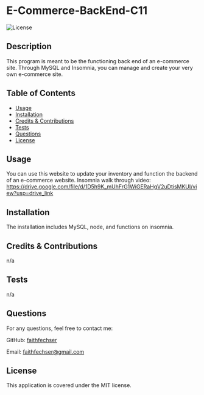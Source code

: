 # E-Commerce-BackEnd-C11
![License](https://img.shields.io/badge/License-MIT-blue.svg)

## Description

This program is meant to be the functioning back end of an e-commerce site. Through MySQL and Insomnia, you can manage and create your very own e-commerce site.

## Table of Contents
- [Usage](#usage)
- [Installation](#installation)
- [Credits & Contributions](#contributions)
- [Tests](#tests)
- [Questions](#questions)
- [License](#license)

## Usage

You can use this website to update your inventory and function the backend of an e-commerce website.
Insomnia walk through video: https://drive.google.com/file/d/1D5h9K_mUhFrG1WiGERaHgV2uDtisMKUI/view?usp=drive_link

## Installation

The installation includes MySQL, node, and functions on insomnia.

## Credits & Contributions

n/a

## Tests

n/a

## Questions

For any questions, feel free to contact me:

GitHub: [faithfechser](https://github.com/faithfechser)

Email: faithfechser@gmail.com

## License

This application is covered under the MIT license.
